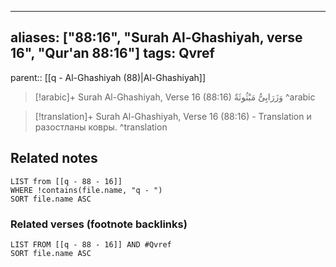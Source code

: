 
---
aliases: ["88:16", "Surah Al-Ghashiyah, verse 16", "Qur'an 88:16"]
tags: Qvref
---

parent:: [[q - Al-Ghashiyah (88)|Al-Ghashiyah]]

> [!arabic]+ Surah Al-Ghashiyah, Verse 16 (88:16)
> <span class="quran-arabic">وَزَرَابِىُّ مَبْثُوثَةٌ</span>
^arabic

> [!translation]+ Surah Al-Ghashiyah, Verse 16 (88:16) - Translation
> и разостланы ковры.
^translation



## Related notes
```dataview
LIST from [[q - 88 - 16]]
WHERE !contains(file.name, "q - ")
SORT file.name ASC
```

### Related verses (footnote backlinks)
```dataview
LIST FROM [[q - 88 - 16]] AND #Qvref
SORT file.name ASC
```

